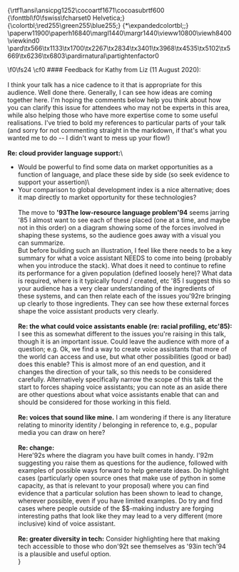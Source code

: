 {\rtf1\ansi\ansicpg1252\cocoartf1671\cocoasubrtf600
{\fonttbl\f0\fswiss\fcharset0 Helvetica;}
{\colortbl;\red255\green255\blue255;}
{\*\expandedcolortbl;;}
\paperw11900\paperh16840\margl1440\margr1440\vieww10800\viewh8400\viewkind0
\pard\tx566\tx1133\tx1700\tx2267\tx2834\tx3401\tx3968\tx4535\tx5102\tx5669\tx6236\tx6803\pardirnatural\partightenfactor0

\f0\fs24 \cf0 #### Feedback for Kathy from Liz (11 August 2020):\
\
I think your talk has a nice cadence to it that is appropriate for this audience. Well done there. Generally, I can see how ideas are coming together here. I'm hoping the comments below help you think about how you can clarify this issue for attendees who may not be experts in this area, while also helping those who have more expertise come to some useful realisations. I've tried to bold my references to particular parts of your talk (and sorry for not commenting straight in the markdown, if that's what you wanted me to do -- I didn't want to mess up your flow!)\
\
**Re: cloud provider language support:**\
-	Would be powerful to find some data on market opportunities as a function of language, and place these side by side (so seek evidence to support your assertion)\
-	Your comparison to global development index is a nice alternative; does it map directly to market opportunity for these technologies?\
\
The move to **\'93The low-resource language problem\'94** seems jarring \'85 I almost want to see each of these placed (one at a time, and maybe not in this order) on a diagram showing some of the forces involved in shaping these systems, so the audience goes away with a visual you can summarize. \
But before building such an illustration, I feel like there needs to be a key summary for what a voice assistant NEEDS to come into being (probably when you introduce the stack). What does it need to continue to refine its performance for a given population (defined loosely here)? What data is required, where is it typically found / created, etc \'85 I suggest this so your audience has a very clear understanding of the ingredients of these systems, and can then relate each of the issues you\'92re bringing up clearly to those ingredients. They can see how these external forces shape the voice assistant products very clearly.\
\
**Re: the what could voice assistants enable (re: racial profiling, etc\'85):** I see this as somewhat different to the issues you're raising in this talk, though it is an important issue. Could leave the audience with more of a question; e.g. Ok, we find a way to create voice assistants that more of the world can access and use, but what other possibilities (good or bad) does this enable? This is almost more of an end question, and it changes the direction of your talk, so this needs to be considered carefully. Alternatively specifically narrow the scope of this talk at the start to forces shaping voice assistants; you can note as an aside there are other questions about what voice assistants enable that can and should be considered for those working in this field. \
\
**Re: voices that sound like mine.** I am wondering if there is any literature relating to minority identity / belonging in reference to, e.g., popular media you can draw on here? \
\
**Re: change:**\
Here\'92s where the diagram you have built comes in handy. I\'92m suggesting you raise them as questions for the audience, followed with examples of possible ways forward to help generate ideas. Do highlight cases (particularly open source ones that make use of python in some capacity, as that is relevant to your proposal) where you can find evidence that a particular solution has been shown to lead to change, wherever possible, even if you have limited examples. Do try and find cases where people outside of the $$-making industry are forging interesting paths that look like they may lead to a very different (more inclusive) kind of voice assistant. \
\
**Re: greater diversity in tech:** Consider highlighting here that making tech accessible to those who don\'92t see themselves as \'93in tech\'94 is a plausible and useful option.\
}